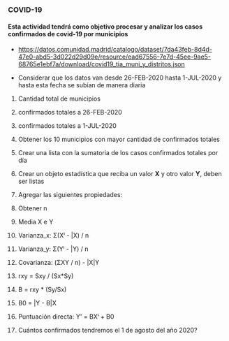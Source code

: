 ### COVID-19

#### Esta actividad tendrá como objetivo procesar y analizar los casos confirmados de covid-19 por municipios

- https://datos.comunidad.madrid/catalogo/dataset/7da43feb-8d4d-47e0-abd5-3d022d29d09e/resource/ead67556-7e7d-45ee-9ae5-68765e1ebf7a/download/covid19_tia_muni_y_distritos.json

- Considerar que los datos van desde 26-FEB-2020 hasta 1-JUL-2020 y hasta esta fecha se subían de manera diaria

1. Cantidad total de municipios
2. confirmados totales a 26-FEB-2020
3. confirmados totales a 1-JUL-2020
4. Obtener los 10 municipios con mayor cantidad de confirmados totales
5. Crear una lista con la sumatoria de los casos confirmados totales por día

6. Crear un objeto estadística que reciba un valor **X** y otro valor **Y**, deben ser listas
7. Agregar las siguientes propiedades:
8. Obtener n
9. Media X e Y
10. Varianza_x: Σ(Xⁱ - |X) / n
11. Varianza_y: Σ(Yⁱ - |Y) / n
12. Covarianza: (ΣXY / n) - |X|Y
13. rxy = Sxy / (Sx\*Sy)
14. B = rxy \* (Sy/Sx)
15. B0 = |Y - B|X
16. Puntuación directa: Y' = BXⁱ + B0

17. Cuántos confirmados tendremos el 1 de agosto del año 2020?
